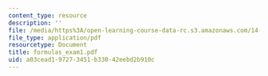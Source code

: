 ```yaml
---
content_type: resource
description: ''
file: /media/https%3A/open-learning-course-data-rc.s3.amazonaws.com/14-30-introduction-to-statistical-method-in-economics-spring-2006/a03cead197273451b33042eebd2b910c_formulas_exam1.pdf
file_type: application/pdf
resourcetype: Document
title: formulas_exam1.pdf
uid: a03cead1-9727-3451-b330-42eebd2b910c
---
```

